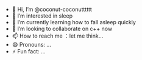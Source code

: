 - 👋 Hi, I’m @coconut-coconutttttt
- 👀 I’m interested in sleep
- 🌱 I’m currently learning how to fall asleep quickly
- 💞️ I’m looking to collaborate on c++ now
- 📫 How to reach me ：let me think...
- 😄 Pronouns: ...
- ⚡ Fun fact: ...

<!---
coconut-coconutttttt/coconut-coconutttttt is a ✨ special ✨ repository because its `README.md` (this file) appears on your GitHub profile.
You can click the Preview link to take a look at your changes.
--->
